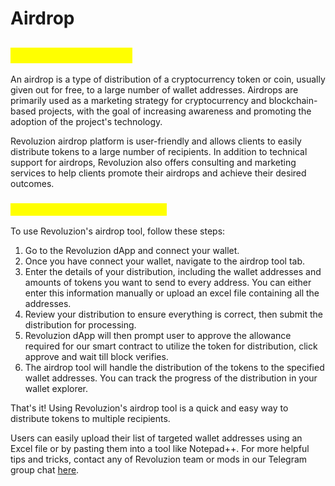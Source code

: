 # Airdrop

## <mark style="color:yellow;">Revoluzion Airdrop</mark>

An airdrop is a type of distribution of a cryptocurrency token or coin, usually given out for free, to a large number of wallet addresses. Airdrops are primarily used as a marketing strategy for cryptocurrency and blockchain-based projects, with the goal of increasing awareness and promoting the adoption of the project's technology.

Revoluzion airdrop platform is user-friendly and allows clients to easily distribute tokens to a large number of recipients. In addition to technical support for airdrops, Revoluzion also offers consulting and marketing services to help clients promote their airdrops and achieve their desired outcomes.

### <mark style="color:yellow;">How To Use Revoluzion Airdrop</mark>

To use Revoluzion's airdrop tool, follow these steps:

1. Go to the Revoluzion dApp and connect your wallet.
2. Once you have connect your wallet, navigate to the airdrop tool tab.
3. Enter the details of your distribution, including the wallet addresses and amounts of tokens you want to send to every address. You can either enter this information manually or upload an excel file containing all the addresses.
4. Review your distribution to ensure everything is correct, then submit the distribution for processing.
5. Revoluzion dApp will then prompt user to approve the allowance required for our smart contract to utilize the token for distribution, click approve and wait till block verifies.
6. The airdrop tool will handle the distribution of the tokens to the specified wallet addresses. You can track the progress of the distribution in your wallet explorer.

That's it! Using Revoluzion's airdrop tool is a quick and easy way to distribute tokens to multiple recipients.

Users can easily upload their list of targeted wallet addresses using an Excel file or by pasting them into a tool like Notepad++. For more helpful tips and tricks, contact any of Revoluzion team or mods in our Telegram group chat [here](https://t.me/RevoluzionEcosystem).

